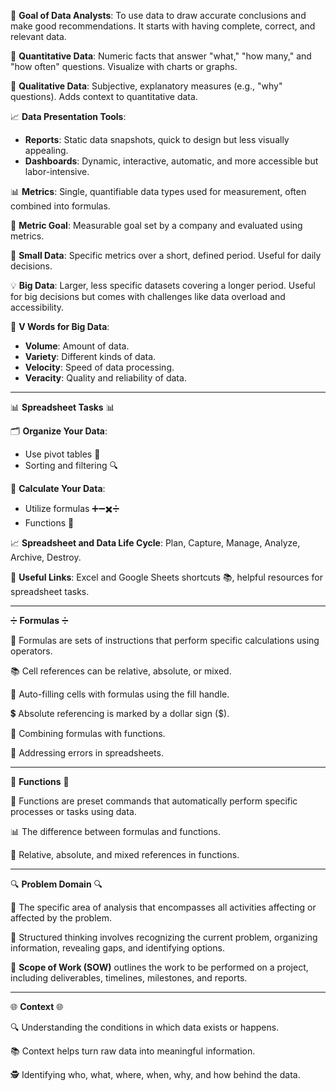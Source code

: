
🎯 **Goal of Data Analysts**: To use data to draw accurate conclusions and make good recommendations. It starts with having complete, correct, and relevant data.

🔢 **Quantitative Data**: Numeric facts that answer "what," "how many," and "how often" questions. Visualize with charts or graphs.

🎨 **Qualitative Data**: Subjective, explanatory measures (e.g., "why" questions). Adds context to quantitative data.

📈 **Data Presentation Tools**:

- **Reports**: Static data snapshots, quick to design but less visually appealing.
- **Dashboards**: Dynamic, interactive, automatic, and more accessible but labor-intensive.

📊 **Metrics**: Single, quantifiable data types used for measurement, often combined into formulas.

🎯 **Metric Goal**: Measurable goal set by a company and evaluated using metrics.

🌟 **Small Data**: Specific metrics over a short, defined period. Useful for daily decisions.

💡 **Big Data**: Larger, less specific datasets covering a longer period. Useful for big decisions but comes with challenges like data overload and accessibility.

🧩 **V Words for Big Data**:

- **Volume**: Amount of data.
- **Variety**: Different kinds of data.
- **Velocity**: Speed of data processing.
- **Veracity**: Quality and reliability of data.

---

📊 **Spreadsheet Tasks** 📊

🗂️ **Organize Your Data**:

- Use pivot tables 🔄
- Sorting and filtering 🔍

🔢 **Calculate Your Data**:

- Utilize formulas ➕➖✖️➗
- Functions 🧮

📈 **Spreadsheet and Data Life Cycle**: Plan, Capture, Manage, Analyze, Archive, Destroy.

🚀 **Useful Links**: Excel and Google Sheets shortcuts 📚, helpful resources for spreadsheet tasks.

---

➗ **Formulas** ➗

📝 Formulas are sets of instructions that perform specific calculations using operators.

📚 Cell references can be relative, absolute, or mixed.

🔄 Auto-filling cells with formulas using the fill handle.

💲 Absolute referencing is marked by a dollar sign ($).

🔀 Combining formulas with functions.

🚫 Addressing errors in spreadsheets.

---

🧮 **Functions** 🧮

🔵 Functions are preset commands that automatically perform specific processes or tasks using data.

📊 The difference between formulas and functions.

🔄 Relative, absolute, and mixed references in functions.

---

🔍 **Problem Domain** 🔍

🎯 The specific area of analysis that encompasses all activities affecting or affected by the problem.

🧩 Structured thinking involves recognizing the current problem, organizing information, revealing gaps, and identifying options.

📝 **Scope of Work (SOW)** outlines the work to be performed on a project, including deliverables, timelines, milestones, and reports.

---

🌐 **Context** 🌐

🔍 Understanding the conditions in which data exists or happens.

📚 Context helps turn raw data into meaningful information.

🕵️ Identifying who, what, where, when, why, and how behind the data.